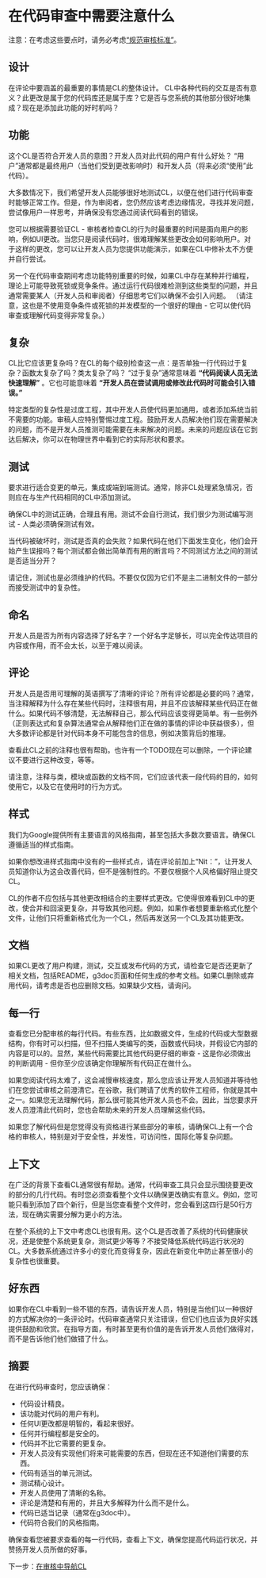 # 在代码审查中需要注意什么
注意：在考虑这些要点时，请务必考虑[“规范审核标准”](standard.md)。

## 设计
在评论中要涵盖的最重要的事情是CL的整体设计。 CL中各种代码的交互是否有意义？此更改是属于您的代码库还是属于库？它是否与您系统的其他部分很好地集成？现在是添加此功能的好时机吗？

## 功能
这个CL是否符合开发人员的意图？开发人员对此代码的用户有什么好处？ “用户”通常都是最终用户（当他们受到更改影响时）和开发人员（将来必须“使用”此代码）。

大多数情况下，我们希望开发人员能够很好地测试CL，以便在他们进行代码审查时能够正常工作。但是，作为审阅者，您仍然应该考虑边缘情况，寻找并发问题，尝试像用户一样思考，并确保没有您通过阅读代码看到的错误。

您可以根据需要验证CL  - 审核者检查CL的行为时最重要的时间是面向用户的影响，例如UI更改。当您只是阅读代码时，很难理解某些更改会如何影响用户。对于这样的更改，您可以让开发人员为您提供功能演示，如果在CL中修补太不方便并自行尝试。

另一个在代码审查期间考虑功能特别重要的时候，如果CL中存在某种并行编程，理论上可能导致死锁或竞争条件。通过运行代码很难检测到这些类型的问题，并且通常需要某人（开发人员和审阅者）仔细思考它们以确保不会引入问题。 （请注意，这也是不使用竞争条件或死锁的并发模型的一个很好的理由 - 它可以使代码审查或理解代码变得非常复杂。）

## 复杂
CL比它应该更复杂吗？在CL的每个级别检查这一点：是否单独一行代码过于复杂？函数太复杂了吗？类太复杂了吗？ “过于复杂”通常意味着 **“代码阅读人员无法快速理解”** 。它也可能意味着 **“开发人员在尝试调用或修改此代码时可能会引入错误。”**

特定类型的复杂性是过度工程，其中开发人员使代码更加通用，或者添加系统当前不需要的功能。审稿人应特别警惕过度工程。鼓励开发人员解决他们现在需要解决的问题，而不是开发人员推测可能需要在未来解决的问题。未来的问题应该在它到达后解决，你可以在物理世界中看到它的实际形状和要求。

## 测试
要求进行适合变更的单元，集成或端到端测试。通常，除非CL处理紧急情况，否则应在与生产代码相同的CL中添加测试。

确保CL中的测试正确，合理且有用。测试不会自行测试，我们很少为测试编写测试 - 人类必须确保测试有效。

当代码被破坏时，测试是否真的会失败？如果代码在他们下面发生变化，他们会开始产生误报吗？每个测试都会做出简单而有用的断言吗？不同测试方法之间的测试是否适当分开？

请记住，测试也是必须维护的代码。不要仅仅因为它们不是主二进制文件的一部分而接受测试中的复杂性。

## 命名
开发人员是否为所有内容选择了好名字？一个好名字足够长，可以完全传达项目的内容或作用，而不会太长，以至于难以阅读。

## 评论
开发人员是否用可理解的英语撰写了清晰的评论？所有评论都是必要的吗？通常，当注释解释为什么存在某些代码时，注释很有用，并且不应该解释某些代码正在做什么。如果代码不够清楚，无法解释自己，那么代码应该变得更简单。有一些例外（正则表达式和复杂算法通常会从解释他们正在做的事情的评论中获益很多），但大多数评论都是针对代码本身不可能包含的信息，例如决策背后的推理。

查看此CL之前的注释也很有帮助。也许有一个TODO现在可以删除，一个评论建议不要进行这种改变，等等。

请注意，注释与类，模块或函数的文档不同，它们应该代表一段代码的目的，如何使用它，以及它在使用时的行为方式。

## 样式
我们为Google提供所有主要语言的风格指南，甚至包括大多数次要语言。确保CL遵循适当的样式指南。

如果你想改进样式指南中没有的一些样式点，请在评论前加上“Nit：”，让开发人员知道你认为这会改善代码，但不是强制性的。不要仅根据个人风格偏好阻止提交CL。

CL的作者不应包括与其他更改相结合的主要样式更改。它使得很难看到CL中的更改，使合并和回滚更复杂，并导致其他问题。例如，如果作者想要重新格式化整个文件，让他们只将重新格式化为一个CL，然后再发送另一个CL及其功能更改。

## 文档
如果CL更改了用户构建，测试，交互或发布代码的方式，请检查它是否还更新了相关文档，包括README，g3doc页面和任何生成的参考文档。如果CL删除或弃用代码，请考虑是否也应删除文档。如果缺少文档，请询问。

## 每一行
查看您已分配审核的每行代码。有些东西，比如数据文件，生成的代码或大型数据结构，你有时可以扫描，但不扫描人类编写的类，函数或代码块，并假设它内部的内容是可以的。显然，某些代码需要比其他代码更仔细的审查 - 这是你必须做出的判断调用 - 但你至少应该确定你理解所有代码正在做什么。

如果您阅读代码太难了，这会减慢审核速度，那么您应该让开发人员知道并等待他们在您尝试审核之前澄清它。在谷歌，我们聘请了优秀的软件工程师，你就是其中之一。如果您无法理解代码，那么很可能其他开发人员也不会。因此，当您要求开发人员澄清此代码时，您也会帮助未来的开发人员理解这些代码。

如果您了解代码但是您觉得没有资格进行某些部分的审核，请确保CL上有一个合格的审核人，特别是对于安全性，并发性，可访问性，国际化等复杂问题。

## 上下文
在广泛的背景下查看CL通常很有帮助。通常，代码审查工具只会显示围绕要更改的部分的几行代码。有时您必须查看整个文件以确保更改确实有意义。例如，您可能只看到添加了四个新行，但是当您查看整个文件时，您会看到这四行是50行方法，现在确实需要分解为更小的方法。

在整个系统的上下文中考虑CL也很有用。这个CL是否改善了系统的代码健康状况，还是使整个系统更复杂，测试更少等等？不接受降低系统代码运行状况的CL。大多数系统通过许多小的变化而变得复杂，因此在新变化中防止甚至很小的复杂性也很重要。

## 好东西
如果你在CL中看到一些不错的东西，请告诉开发人员，特别是当他们以一种很好的方式解决你的一条评论时。代码审查通常只关注错误，但它们也应该为良好实践提供鼓励和欣赏。在指导方面，有时甚至更有价值的是告诉开发人员他们做得对，而不是告诉他们他们做错了什么。

## 摘要
在进行代码审查时，您应该确保：

- 代码设计精良。
- 该功能对代码的用户有利。
- 任何UI更改都是明智的，看起来很好。
- 任何并行编程都是安全的。
- 代码并不比它需要的更复杂。
- 开发人员没有实现他们将来可能需要的东西，但现在还不知道他们需要的东西。
- 代码有适当的单元测试。
- 测试精心设计。
- 开发人员使用了清晰的名称。
- 评论是清楚和有用的，并且大多解释为什么而不是什么。
- 代码已适当记录（通常在g3doc中）。
- 代码符合我们的风格指南。

确保查看您被要求查看的每一行代码，查看上下文，确保您提高代码运行状况，并赞扬开发人员所做的好事。

下一步：[在审核中导航CL](navigate.md)
